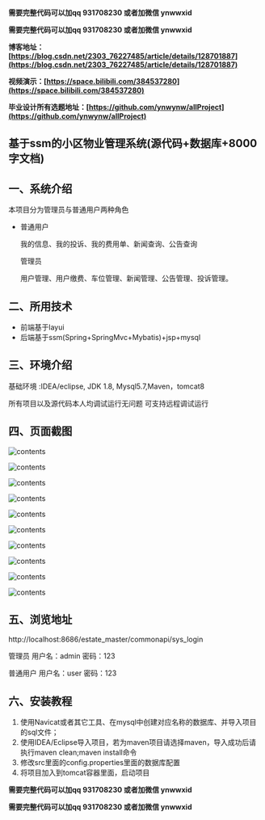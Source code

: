 **需要完整代码可以加qq  931708230 或者加微信  ynwwxid**

**需要完整代码可以加qq  931708230 或者加微信  ynwwxid**

**博客地址：[https://blog.csdn.net/2303_76227485/article/details/128701887](https://blog.csdn.net/2303_76227485/article/details/128701887)**

**视频演示：[https://space.bilibili.com/384537280](https://space.bilibili.com/384537280)**

**毕业设计所有选题地址：[https://github.com/ynwynw/allProject](https://github.com/ynwynw/allProject)**

## 基于ssm的小区物业管理系统(源代码+数据库+8000字文档)

## 一、系统介绍

本项目分为管理员与普通用户两种角色

- 普通用户

  我的信息、我的投诉、我的费用单、新闻查询、公告查询

  管理员

  用户管理、用户缴费、车位管理、新闻管理、公告管理、投诉管理。


## 二、所用技术

- 前端基于layui
- 后端基于ssm(Spring+SpringMvc+Mybatis)+jsp+mysql


## 三、环境介绍

基础环境 :IDEA/eclipse, JDK 1.8, Mysql5.7,Maven，tomcat8

所有项目以及源代码本人均调试运行无问题 可支持远程调试运行

## 四、页面截图


![contents](./picture/picture1.png)

![contents](./picture/picture2.png)

![contents](./picture/picture3.png)

![contents](./picture/picture4.png)

![contents](./picture/picture5.png)

![contents](./picture/picture6.png)

![contents](./picture/picture7.png)

![contents](./picture/picture8.png)

![contents](./picture/picture9.png)

![contents](./picture/picture10.png)

## 五、浏览地址

http://localhost:8686/estate_master/commonapi/sys_login

管理员 用户名：admin 密码：123

普通用户 用户名：user 密码：123

## 六、安装教程

1. 使用Navicat或者其它工具、在mysql中创建对应名称的数据库、并导入项目的sql文件；
2. 使用IDEA/Eclipse导入项目，若为maven项目请选择maven，导入成功后请执行maven clean;maven install命令
3. 修改src里面的config.properties里面的数据库配置
4. 将项目加入到tomcat容器里面，启动项目 


**需要完整代码可以加qq  931708230 或者加微信  ynwwxid**

**需要完整代码可以加qq  931708230 或者加微信  ynwwxid**
